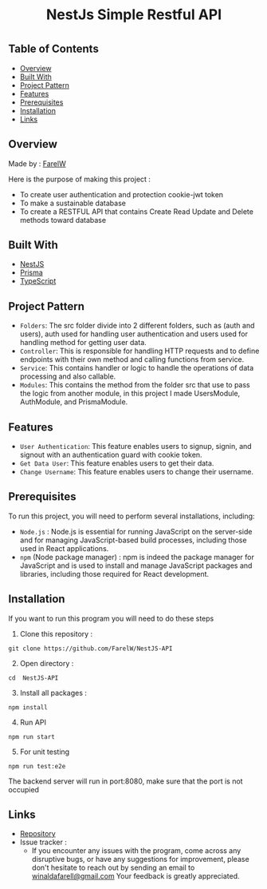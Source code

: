 <h1 align="center">NestJs Simple Restful API</h1>
<h1></h1>

## Table of Contents

- [Overview](#overview)
- [Built With](#built-with)
- [Project Pattern](#project-pattern)
- [Features](#features)
- [Prerequisites](#prerequisites)
- [Installation](#installation)
- [Links](#links)


## Overview

Made by : [FarelW](https://github.com/FarelW)

Here is the purpose of making this project :
- To create user authentication and protection cookie-jwt token
- To make a sustainable database
- To create a RESTFUL API that contains Create Read Update and Delete methods toward database

## Built With

- [NestJS](https://nestjs.com/)
- [Prisma](https://www.prisma.io/)
- [TypeScript](https://www.typescriptlang.org/)

## Project Pattern
- `Folders`: The src folder divide into 2 different folders, such as (auth and users), auth used for handling user authentication and users used for handling method for getting user data.
- `Controller`: This is responsible for handling HTTP requests and to define endpoints with their own method and calling functions from service.
- `Service`: This contains handler or logic to handle the operations of data processing and also callable.
- `Modules`: This contains the method from the folder src that use to pass the logic from another module, in this project I made UsersModule, AuthModule, and PrismaModule.

## Features
- `User Authentication`: This feature enables users to signup, signin, and signout with an authentication guard with cookie token.
- `Get Data User`: This feature enables users to get their data.
- `Change Username`: This feature enables users to change their username.

## Prerequisites

To run this project, you will need to perform several installations, including:
- `Node.js` : Node.js is essential for running JavaScript on the server-side and for managing JavaScript-based build processes, including those used in React applications.
- `npm` (Node package manager) : npm is indeed the package manager for JavaScript and is used to install and manage JavaScript packages and libraries, including those required for React development.

## Installation

If you want to run this program you will need to do these steps

1. Clone this repository :
```shell
git clone https://github.com/FarelW/NestJS-API
```

2. Open directory :
```shell
cd  NestJS-API
```

3. Install all packages :
```shell
npm install
```

4. Run API
``` shell
npm run start
```

5. For unit testing
``` shell
npm run test:e2e
```

The backend server will run in port:8080, make sure that the port is not occupied

## Links
- [Repository](https://github.com/FarelW/NestJS-API)
- Issue tracker :
   - If you encounter any issues with the program, come across any disruptive bugs, or have any suggestions for improvement, please don't hesitate to reach out by sending an email to winaldafarell@gmail.com Your feedback is greatly appreciated.
